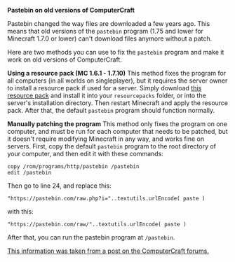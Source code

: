**Pastebin on old versions of ComputerCraft**

Pastebin changed the way files are downloaded a few years ago. This means that old versions of the `pastebin` program (1.75 and lower for Minecraft 1.7.0 or lower) can't download files anymore without a patch.

Here are two methods you can use to fix the `pastebin` program and make it work on old versions of ComputerCraft.

**Using a resource pack (MC 1.6.1 - 1.7.10)**
This method fixes the program for all computers (in all worlds on singleplayer), but it requires the server owner to install a resource pack if used for a server. Simply download [this resource pack](https://drive.google.com/file/d/1syLH68L5ToH8GU32SCnyKu_FpS38OJ4G/view?usp=sharing) and install it into your `resourcepacks` folder, or into the server's installation directory. Then restart Minecraft and apply the resource pack. After that, the default `pastebin` program should function normally.

**Manually patching the program**
This method only fixes the program on one computer, and must be run for each computer that needs to be patched, but it doesn't require modifying Minecraft in any way, and works fine on servers. First, copy the default `pastebin` program to the root directory of your computer, and then edit it with these commands:
```
copy /rom/programs/http/pastebin /pastebin
edit /pastebin
```
Then go to line 24, and replace this:
```
"https://pastebin.com/raw.php?i="..textutils.urlEncode( paste )
```
with this:
```
"https://pastebin.com/raw/"..textutils.urlEncode( paste )
```
After that, you can run the pastebin program at `/pastebin`.

[This information was taken from a post on the ComputerCraft forums.](http://www.computercraft.info/forums2/index.php?/topic/26882-resource-pack-pastebin-fix-for-pre-mc18x-users/)
